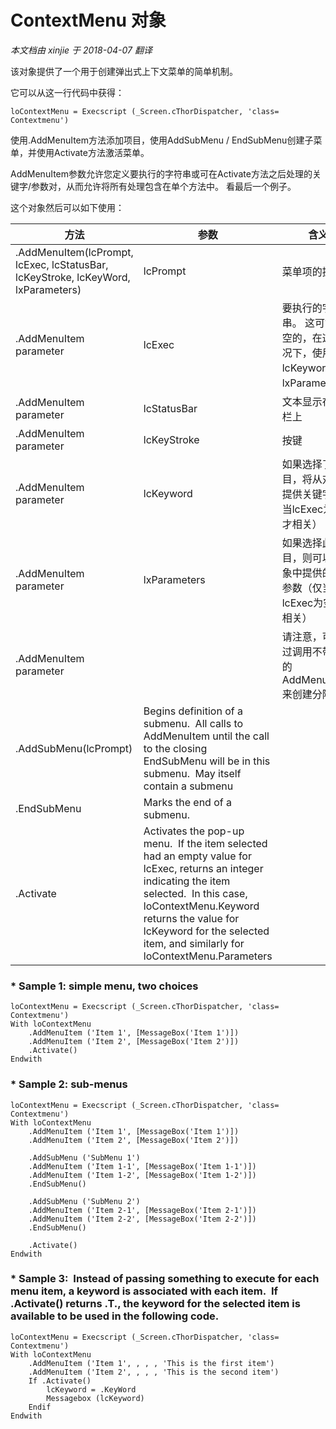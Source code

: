 ﻿ContextMenu 对象
===
_本文档由 xinjie 于 2018-04-07 翻译_

该对象提供了一个用于创建弹出式上下文菜单的简单机制。

它可以从这一行代码中获得：

    loContextMenu = Execscript (_Screen.cThorDispatcher, 'class= Contextmenu')

使用.AddMenuItem方法添加项目，使用AddSubMenu / EndSubMenu创建子菜单，并使用Activate方法激活菜单。

AddMenuItem参数允许您定义要执行的字符串或可在Activate方法之后处理的关键字/参数对，从而允许将所有处理包含在单个方法中。 看最后一个例子。

这个对象然后可以如下使用：

方法|参数|含义
---|---|---
.AddMenuItem(lcPrompt, lcExec, lcStatusBar, lcKeyStroke, lcKeyWord, lxParameters)|lcPrompt|菜单项的提示
.AddMenuItem parameter|lcExec|要执行的字符串。 这可能是空的，在这种情况下，使用lcKeyword和lxParameters。
.AddMenuItem parameter|lcStatusBar|文本显示在状态栏上
.AddMenuItem parameter|lcKeyStroke|按键
.AddMenuItem parameter|lcKeyword|如果选择了该项目，将从对象中提供关键字（仅当lcExec为空时才相关）
.AddMenuItem parameter|lxParameters|如果选择此项目，则可以从对象中提供的其他参数（仅当lcExec为空时才相关）
.AddMenuItem parameter||请注意，可以通过调用不带参数的AddMenuItem来创建分隔栏
.AddSubMenu(lcPrompt)|Begins definition of a submenu.  All calls to AddMenuItem until the call to the closing EndSubMenu will be in this submenu.  May itself contain a submenu
.EndSubMenu|Marks the end of a submenu.
.Activate|Activates the pop-up menu.  If the item selected had an empty value for lcExec, returns an integer indicating the item selected.  In this case, loContextMenu.Keyword returns the value for lcKeyword for the selected item, and similarly for loContextMenu.Parameters


### \* Sample 1: simple menu, two choices
```foxpro
loContextMenu = Execscript (_Screen.cThorDispatcher, 'class= Contextmenu')  
With loContextMenu  
    .AddMenuItem ('Item 1', [MessageBox('Item 1')])  
    .AddMenuItem ('Item 2', [MessageBox('Item 2')])  
    .Activate()  
Endwith
```
 
### \* Sample 2: sub-menus
 
```foxpro
loContextMenu = Execscript (_Screen.cThorDispatcher, 'class= Contextmenu')  
With loContextMenu  
    .AddMenuItem ('Item 1', [MessageBox('Item 1')])  
    .AddMenuItem ('Item 2', [MessageBox('Item 2')])
 
    .AddSubMenu ('SubMenu 1')  
    .AddMenuItem ('Item 1-1', [MessageBox('Item 1-1')])  
    .AddMenuItem ('Item 1-2', [MessageBox('Item 1-2')])  
    .EndSubMenu()

    .AddSubMenu ('SubMenu 2')  
    .AddMenuItem ('Item 2-1', [MessageBox('Item 2-1')])  
    .AddMenuItem ('Item 2-2', [MessageBox('Item 2-2')])  
    .EndSubMenu()

    .Activate()  
Endwith
```

### \* Sample 3:  Instead of passing something to execute for each menu item, a keyword is associated with each item.  If .Activate() returns .T., the keyword for the selected item is available to be used in the following code.

```foxpro
loContextMenu = Execscript (_Screen.cThorDispatcher, 'class= Contextmenu')  
With loContextMenu  
    .AddMenuItem ('Item 1', , , , 'This is the first item')  
    .AddMenuItem ('Item 2', , , , 'This is the second item')  
    If .Activate()  
        lcKeyword = .KeyWord  
        Messagebox (lcKeyword)  
    Endif  
Endwith
```
